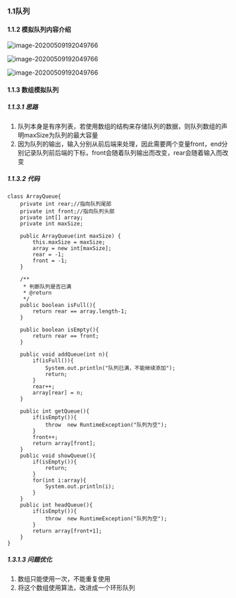 ### 1.1队列

#### 1.1.2 模拟队列内容介绍

![image-20200509192049766](C:\Users\Admin\Desktop\文档图片\队列\step1.png)

![image-20200509192049766](C:\Users\Admin\Desktop\文档图片\队列\step2.png)

![image-20200509192049766](C:\Users\Admin\Desktop\文档图片\队列\step3.png)

#### 1.1.3 数组模拟队列

##### 1.1.3.1 思路

1. 队列本身是有序列表，若使用数组的结构来存储队列的数据，则队列数组的声明maxSize为队列的最大容量
2. 因为队列的输出，输入分别从前后端来处理，因此需要两个变量front，end分别记录队列前后端的下标，front会随着队列输出而改变，rear会随着输入而改变

##### 1.1.3.2 代码

```
class ArrayQueue{
    private int rear;//指向队列尾部
    private int front;//指向队列头部
    private int[] array;
    private int maxSize;

    public ArrayQueue(int maxSize) {
        this.maxSize = maxSize;
        array = new int[maxSize];
        rear = -1;
        front = -1;
    }

    /**
     * 判断队列是否已满
     * @return
     */
    public boolean isFull(){
        return rear == array.length-1;
    }

    public boolean isEmpty(){
        return rear == front;
    }

    public void addQueue(int n){
        if(isFull()){
            System.out.println("队列已满，不能继续添加");
            return;
        }
        rear++;
        array[rear] = n;
    }

    public int getQueue(){
        if(isEmpty()){
            throw  new RuntimeException("队列为空");
        }
        front++;
        return array[front];
    }
    public void showQueue(){
        if(isEmpty()){
            return;
        }
        for(int i:array){
            System.out.println(i);
        }
    }
    public int headQueue(){
        if(isEmpty()){
            throw  new RuntimeException("队列为空");
        }
        return array[front+1];
    }
}
```

##### 1.3.1.3 问题优化

1. 数组只能使用一次，不能重复使用
2. 将这个数组使用算法，改进成一个环形队列